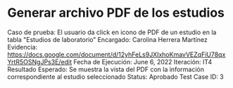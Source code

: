 # Generar archivo PDF de los estudios

Caso de prueba: El usuario da click en icono de PDF de un estudio en la tabla "Estudios de laboratorio”
Encargado: Carolina Herrera Martínez
Evidencia: https://docs.google.com/document/d/12yhFeLs9JXIxhoKmavVEZqFiU78qxYrtR5OSNgJPs3E/edit
Fecha de Ejecución: June 6, 2022
Iteración: IT4
Resultado Esperado: Se muestra la vista del PDF con la información correspondiente al estudio seleccionado
Status: Aprobado
Test Case ID: 3